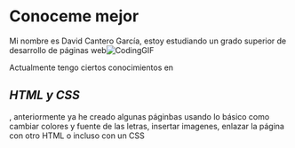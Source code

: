 # Conoceme mejor
Mi nombre es David Cantero García, estoy estudiando un grado superior de desarrollo de páginas web![CodingGIF](https://github.com/user-attachments/assets/e13c32ca-1fc5-4f31-a566-afe9539b0dd6)

Actualmente tengo ciertos conocimientos en <h2><i>HTML y CSS</i></h2>, anteriormente ya he creado algunas páginbas usando lo básico como cambiar colores y fuente de las letras, insertar imagenes, enlazar la página con otro HTML o incluso con un CSS</H4>
